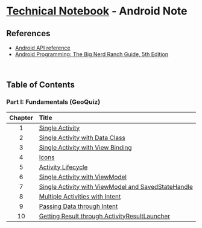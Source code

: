 # [Technical Notebook](../README.md) - Android Note
## References
- [Android API reference](https://developer.android.com/reference)
- [Android Programming: The Big Nerd Ranch Guide, 5th Edition](https://bignerdranch.com/books/android-programming-the-big-nerd-ranch-guide-5th-edition/)

<br />

## Table of Contents
### Part I: Fundamentals (GeoQuiz)
| Chapter | Title |
| :-: | :- |
| 1 | [Single Activity](./notes/Part%20I/Chapter_1.md) |
| 2 | [Single Activity with Data Class](./notes/Part%20I/Chapter_2.md) |
| 3 | [Single Activity with View Binding](./notes/Part%20I/Chapter_3.md) |
| 4 | [Icons](./notes/Part%20I/Chapter_4.md) |
| 5 | [Activity Lifecycle](./notes/Part%20I/Chapter_5.md) |
| 6 | [Single Activity with ViewModel](./notes/Part%20I/Chapter_6.md) |
| 7 | [Single Activity with ViewModel and SavedStateHandle](./notes/Part%20I/Chapter_7.md) |
| 8 | [Multiple Activities with Intent](./notes/Part%20I/Chapter_8.md) |
| 9 | [Passing Data through Intent](./notes/Part%20I/Chapter_9.md) |
| 10 | [Getting Result through ActivityResultLauncher](./notes/Part%20I/Chapter_10.md) |
<!--
| 11 | [Single Fragment (android:name) with View Binding](./notes/Part%20I/Chapter_11.md) |
| 12 | [Fragment Lifecycle](./notes/Part%20I/Chapter_12.md) |
| 13 | [Fragment View Binding Problem](./notes/Part%20I/Chapter_13.md) |
| 14 | [Single Fragment (FragmentManager)](./notes/Part%20I/Chapter_14.md) |
| 15 | [Fragment with RecyclerView](./notes/Part%20I/Chapter_15.md) | -->

<!-- ### Part II: Special Topics
| Chapter | Title |
| :-: | :- |
| 1 | [Debugging](./notes/Part%20II/Chapter_1.md) |
| 2 | [Testing](./notes/Part%20II/Chapter_2.md) |
| 3 | [SDK Versions and Compatibility](./notes/Part%20II/Chapter_3.md) | -->

<!-- ### Part III: App Classes
| Chapter | Title |
| :-: | :- |
| 1 | [Activity](./notes/Part%20III/Chapter_1.md) | -->

<!-- ### Part IV: View Classes
| Chapter | Title |
| :-: | :- |
| 1 | [View](./notes/Part%20IV/Chapter_1.md) | -->

<!-- ### Part V: Widget Classes
| Chapter | Title |
| :-: | :- |
| 1 | [Toast](./notes/Part%20V/Chapter_1.md) |
| 2 | [TextView](./notes/Part%20V/Chapter_2.md) | -->

<!-- ### Part VI: Other Classes
| Chapter | Title |
| :-: | :- |
| 1 | [Log](./notes/Part%20VI/Chapter_1.md) | -->

<br />
